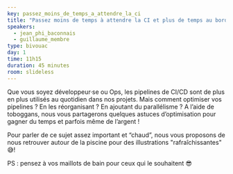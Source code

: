 ```yaml
---
key: passez_moins_de_temps_a_attendre_la_ci
title: "Passez moins de temps à attendre la CI et plus de temps au bord de la piscine"
speakers:
  - jean_phi_baconnais
  - guillaume_membre
type: bivouac
day: 1
time: 11h15
duration: 45 minutes
room: slideless
---
```


Que vous soyez développeur·se ou Ops, les pipelines de CI/CD sont de plus en plus utilisés au quotidien dans nos projets. Mais comment optimiser vos pipelines ? En les réorganisant ? En ajoutant du parallélisme ? A l’aide de toboggans, nous vous partagerons quelques astuces d’optimisation pour gagner du temps et parfois même de l’argent !

Pour parler de ce sujet assez important et “chaud”, nous vous proposons de nous retrouver autour de la piscine pour des illustrations "rafraîchissantes" 😅!

PS : pensez à vos maillots de bain pour ceux qui le souhaitent 😎